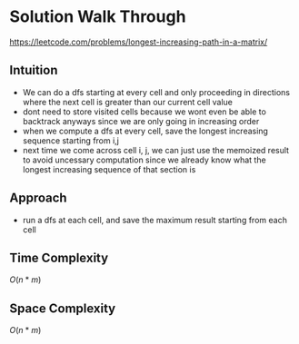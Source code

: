 # Solution Walk Through
https://leetcode.com/problems/longest-increasing-path-in-a-matrix/

## Intuition
- We can do a dfs starting at every cell and only proceeding in directions where the next cell is greater than our current cell value
- dont need to store visited cells because we wont even be able to backtrack anyways since we are only going in increasing order
- when we compute a dfs at every cell, save the longest increasing sequence starting from i,j
- next time we come across cell i, j, we can just use the memoized result to avoid uncessary computation since we already know what the longest increasing sequence of that section is

## Approach
- run a dfs at each cell, and save the maximum result starting from each cell

## Time Complexity
$O(n*m)$

## Space Complexity
$O(n*m)$




